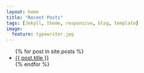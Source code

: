 ```yaml
---
layout: home
title: "Recent Posts"
tags: [Jekyll, theme, responsive, blog, template]
image:
  feature: typewriter.jpg
---
```



<ul>
  {% for post in site.posts %}
    <li>
      <a href="{{ post.url }}">{{ post.title }}</a>
    </li>
  {% endfor %}
</ul>